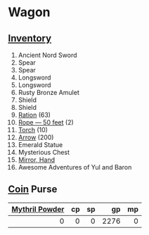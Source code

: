 # Wagon

## [Inventory](../../../Player%20Characters/Derived%20Statistics/Inventory.md)

1. Ancient Nord Sword
2. Spear
3. Spear
4. Longsword
5. Longsword
6. Rusty Bronze Amulet
7. Shield
8. Shield
9. [Ration](../../../Items%20and%20Gear/Gear/1%20Coin/Ration.md) (63)
10. [Rope — 50 feet](../../../Items%20and%20Gear/Gear/50%20Coins/Rope%20—%2050%20feet.md) (2)
11. [Torch](../../../Items%20and%20Gear/Gear/1%20Coin/Torch.md) (10)
12. [Arrow](../../../Items%20and%20Gear/Weapons/Ammo/Arrow.md) (200)
13. Emerald Statue
14. Mysterious Chest
15. [Mirror, Hand](../../../Items%20and%20Gear/Gear/25%20Coins/Mirror,%20Hand.md)
16. Awesome Adventures of Yul and Baron

## [Coin](../../Economy/Coins.md) Purse

| [Mythril Powder](../../../Magic/Spellcasting/Mythril.md) |  cp |  sp |   gp |  mp |
| -------------------------------------------------------: | --: | --: | ---: | --: |
|                                                        0 |   0 |   0 | 2276 |   0 |

